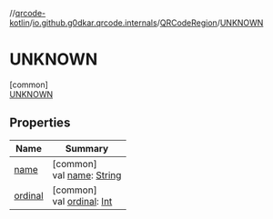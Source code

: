 //[qrcode-kotlin](../../../../index.md)/[io.github.g0dkar.qrcode.internals](../../index.md)/[QRCodeRegion](../index.md)/[UNKNOWN](index.md)

# UNKNOWN

[common]\
[UNKNOWN](index.md)

## Properties

| Name | Summary |
|---|---|
| [name](index.md#-372974862%2FProperties%2F345188675) | [common]<br>val [name](index.md#-372974862%2FProperties%2F345188675): [String](https://kotlinlang.org/api/latest/jvm/stdlib/kotlin/-string/index.html) |
| [ordinal](index.md#-739389684%2FProperties%2F345188675) | [common]<br>val [ordinal](index.md#-739389684%2FProperties%2F345188675): [Int](https://kotlinlang.org/api/latest/jvm/stdlib/kotlin/-int/index.html) |
